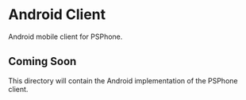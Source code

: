 # Android Client

Android mobile client for PSPhone.

## Coming Soon

This directory will contain the Android implementation of the PSPhone client.
